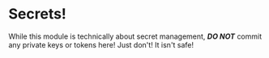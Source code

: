 # Secrets!

While this module is technically about secret management, ***DO NOT*** commit any private keys or tokens here!  Just don't!  It isn't safe!


